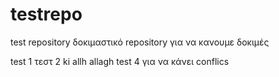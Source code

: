 # testrepo
test repository
δοκιμαστικό repository για να κανουμε δοκιμές 


test 1
τεστ 2 ki allh allagh
test 4 για να κάνει conflics